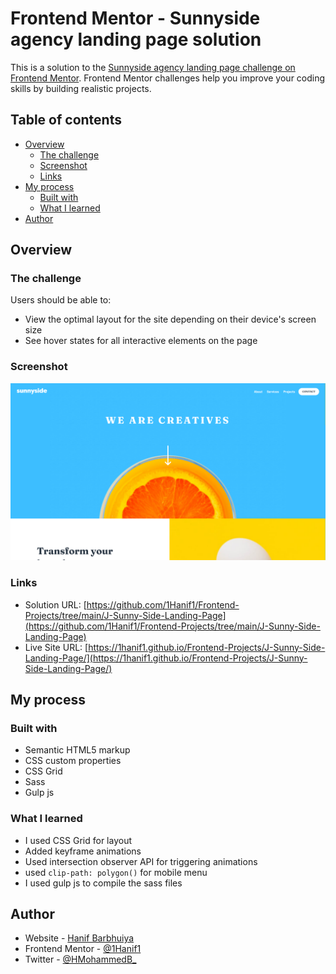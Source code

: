 # Frontend Mentor - Sunnyside agency landing page solution

This is a solution to the [Sunnyside agency landing page challenge on Frontend Mentor](https://www.frontendmentor.io/challenges/sunnyside-agency-landing-page-7yVs3B6ef). Frontend Mentor challenges help you improve your coding skills by building realistic projects.

## Table of contents

- [Overview](#overview)
  - [The challenge](#the-challenge)
  - [Screenshot](#screenshot)
  - [Links](#links)
- [My process](#my-process)
  - [Built with](#built-with)
  - [What I learned](#what-i-learned)
- [Author](#author)

## Overview

### The challenge

Users should be able to:

- View the optimal layout for the site depending on their device's screen size
- See hover states for all interactive elements on the page

### Screenshot

![Result Screenshot](./Screenshot.png)

### Links

- Solution URL: [https://github.com/1Hanif1/Frontend-Projects/tree/main/J-Sunny-Side-Landing-Page](https://github.com/1Hanif1/Frontend-Projects/tree/main/J-Sunny-Side-Landing-Page)
- Live Site URL: [https://1hanif1.github.io/Frontend-Projects/J-Sunny-Side-Landing-Page/](https://1hanif1.github.io/Frontend-Projects/J-Sunny-Side-Landing-Page/)

## My process

### Built with

- Semantic HTML5 markup
- CSS custom properties
- CSS Grid
- Sass
- Gulp js

### What I learned

- I used CSS Grid for layout
- Added keyframe animations
- Used intersection observer API for triggering animations
- used `clip-path: polygon()` for mobile menu
- I used gulp js to compile the sass files

## Author

- Website - [Hanif Barbhuiya](https://bio.link/hanifmb)
- Frontend Mentor - [@1Hanif1](https://www.frontendmentor.io/profile/1Hanif1)
- Twitter - [@HMohammedB\_](https://twitter.com/HMohammedB_)
